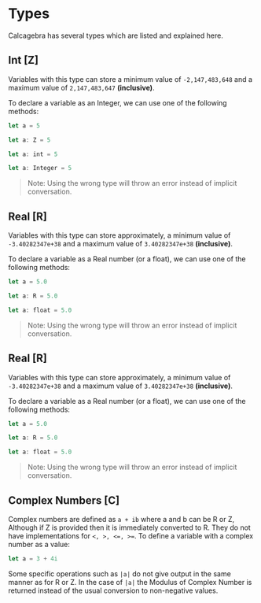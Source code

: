 # Types

Calcagebra has several types which are listed and explained here.

## Int [Z]

Variables with this type can store a minimum value of `-2,147,483,648` and a maximum value of `2,147,483,647` **(inclusive)**.

To declare a variable as an Integer, we can use one of the following methods:

```rs
let a = 5

let a: Z = 5

let a: int = 5

let a: Integer = 5
```

> Note: Using the wrong type will throw an error instead of implicit conversation.

## Real [R]

Variables with this type can store approximately, a minimum value of `-3.40282347e+38` and a maximum value of `3.40282347e+38` **(inclusive)**.

To declare a variable as a Real number (or a float), we can use one of the following methods:

```rs
let a = 5.0

let a: R = 5.0

let a: float = 5.0
```

> Note: Using the wrong type will throw an error instead of implicit conversation.

## Real [R]

Variables with this type can store approximately, a minimum value of `-3.40282347e+38` and a maximum value of `3.40282347e+38` **(inclusive)**.

To declare a variable as a Real number (or a float), we can use one of the following methods:

```rs
let a = 5.0

let a: R = 5.0

let a: float = 5.0
```

> Note: Using the wrong type will throw an error instead of implicit conversation.

## Complex Numbers [C]

Complex numbers are defined as `a + ib` where a and b can be R or Z, Although if Z is provided then it is immediately converted to R. They do not have implementations for `<, >, <=, >=`. To define a variable with a complex number as a value:

```rs
let a = 3 + 4i
```

Some specific operations such as `|a|` do not give output in the same manner as for R or Z. In the case of `|a|` the Modulus of Complex Number is returned instead of the usual conversion to non-negative values.